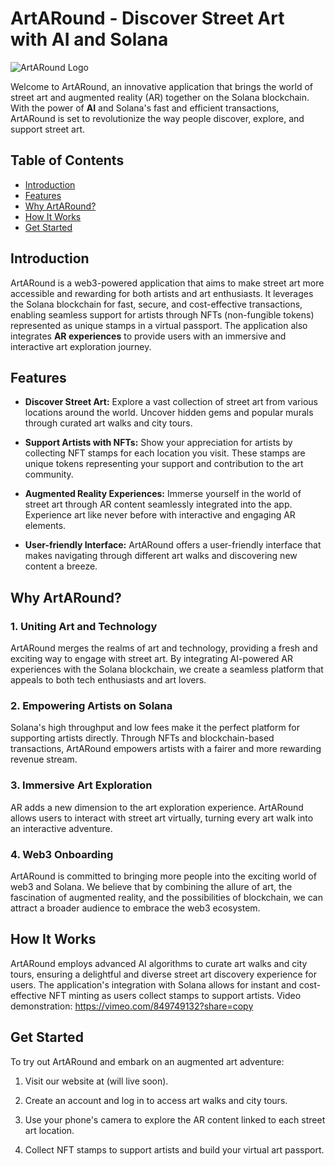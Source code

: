 # ArtARound - Discover Street Art with AI and Solana

![ArtARound Logo](artaround_logo.png)

Welcome to ArtARound, an innovative application that brings the world of street art and augmented reality (AR) together on the Solana blockchain. With the power of **AI** and Solana's fast and efficient transactions, ArtARound is set to revolutionize the way people discover, explore, and support street art.

## Table of Contents

- [Introduction](#introduction)
- [Features](#features)
- [Why ArtARound?](#why-artaround)
- [How It Works](#how-it-works)
- [Get Started](#get-started)

## Introduction

ArtARound is a web3-powered application that aims to make street art more accessible and rewarding for both artists and art enthusiasts. It leverages the Solana blockchain for fast, secure, and cost-effective transactions, enabling seamless support for artists through NFTs (non-fungible tokens) represented as unique stamps in a virtual passport. The application also integrates **AR experiences** to provide users with an immersive and interactive art exploration journey.

## Features

- **Discover Street Art:** Explore a vast collection of street art from various locations around the world. Uncover hidden gems and popular murals through curated art walks and city tours.

- **Support Artists with NFTs:** Show your appreciation for artists by collecting NFT stamps for each location you visit. These stamps are unique tokens representing your support and contribution to the art community.

- **Augmented Reality Experiences:** Immerse yourself in the world of street art through AR content seamlessly integrated into the app. Experience art like never before with interactive and engaging AR elements.

- **User-friendly Interface:** ArtARound offers a user-friendly interface that makes navigating through different art walks and discovering new content a breeze.

## Why ArtARound?

### 1. Uniting Art and Technology

ArtARound merges the realms of art and technology, providing a fresh and exciting way to engage with street art. By integrating AI-powered AR experiences with the Solana blockchain, we create a seamless platform that appeals to both tech enthusiasts and art lovers.

### 2. Empowering Artists on Solana

Solana's high throughput and low fees make it the perfect platform for supporting artists directly. Through NFTs and blockchain-based transactions, ArtARound empowers artists with a fairer and more rewarding revenue stream.

### 3. Immersive Art Exploration

AR adds a new dimension to the art exploration experience. ArtARound allows users to interact with street art virtually, turning every art walk into an interactive adventure.

### 4. Web3 Onboarding

ArtARound is committed to bringing more people into the exciting world of web3 and Solana. We believe that by combining the allure of art, the fascination of augmented reality, and the possibilities of blockchain, we can attract a broader audience to embrace the web3 ecosystem.

## How It Works

ArtARound employs advanced AI algorithms to curate art walks and city tours, ensuring a delightful and diverse street art discovery experience for users. The application's integration with Solana allows for instant and cost-effective NFT minting as users collect stamps to support artists.
Video demonstration: https://vimeo.com/849749132?share=copy

## Get Started

To try out ArtARound and embark on an augmented art adventure:

1. Visit our website at (will live soon).

2. Create an account and log in to access art walks and city tours.

3. Use your phone's camera to explore the AR content linked to each street art location.

4. Collect NFT stamps to support artists and build your virtual art passport.
